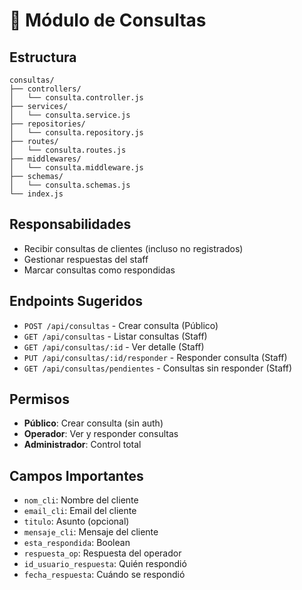 # 💬 Módulo de Consultas

## Estructura

```
consultas/
├── controllers/
│   └── consulta.controller.js
├── services/
│   └── consulta.service.js
├── repositories/
│   └── consulta.repository.js
├── routes/
│   └── consulta.routes.js
├── middlewares/
│   └── consulta.middleware.js
├── schemas/
│   └── consulta.schemas.js
└── index.js
```

## Responsabilidades

- Recibir consultas de clientes (incluso no registrados)
- Gestionar respuestas del staff
- Marcar consultas como respondidas

## Endpoints Sugeridos

- `POST /api/consultas` - Crear consulta (Público)
- `GET /api/consultas` - Listar consultas (Staff)
- `GET /api/consultas/:id` - Ver detalle (Staff)
- `PUT /api/consultas/:id/responder` - Responder consulta (Staff)
- `GET /api/consultas/pendientes` - Consultas sin responder (Staff)

## Permisos

- **Público**: Crear consulta (sin auth)
- **Operador**: Ver y responder consultas
- **Administrador**: Control total

## Campos Importantes

- `nom_cli`: Nombre del cliente
- `email_cli`: Email del cliente
- `titulo`: Asunto (opcional)
- `mensaje_cli`: Mensaje del cliente
- `esta_respondida`: Boolean
- `respuesta_op`: Respuesta del operador
- `id_usuario_respuesta`: Quién respondió
- `fecha_respuesta`: Cuándo se respondió
